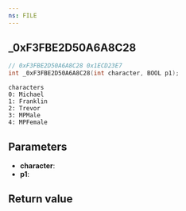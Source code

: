 ```yaml
---
ns: FILE
---
```

## _0xF3FBE2D50A6A8C28

```c
// 0xF3FBE2D50A6A8C28 0x1ECD23E7
int _0xF3FBE2D50A6A8C28(int character, BOOL p1);
```

```
characters  
0: Michael  
1: Franklin  
2: Trevor  
3: MPMale  
4: MPFemale  
```

## Parameters
* **character**: 
* **p1**: 

## Return value
